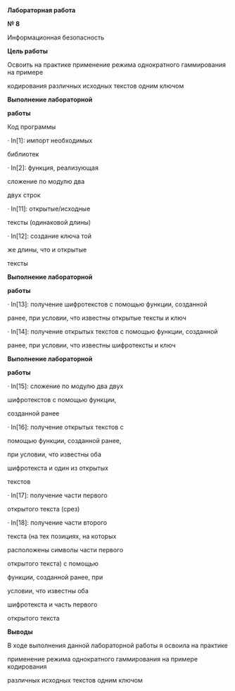 ﻿<a name="br1"></a> 

**Лабораторная работа**

**№ 8**

Информационная безопасность



<a name="br2"></a> 

**Цель работы**

Освоить на практике применение режима однократного гаммирования на примере

кодирования различных исходных текстов одним ключом



<a name="br3"></a> 

**Выполнение лабораторной**

**работы**

Код программы

· In[1]: импорт необходимых

библиотек

· In[2]: функция, реализующая

сложение по модулю два

двух строк

· In[11]: открытые/исходные

тексты (одинаковой длины)

· In[12]: создание ключа той

же длины, что и открытые

тексты



<a name="br4"></a> 

**Выполнение лабораторной**

**работы**

· In[13]: получение шифротекстов с помощью функции, созданной

ранее, при условии, что известны открытые тексты и ключ

· In[14]: получение открытых текстов с помощью функции, созданной

ранее, при условии, что известны шифротексты и ключ



<a name="br5"></a> 

**Выполнение лабораторной**

**работы**

· In[15]: сложение по модулю два двух

шифротекстов с помощью функции,

созданной ранее

· In[16]: получение открытых текстов с

помощью функции, созданной ранее,

при условии, что известны оба

шифротекста и один из открытых

текстов

· In[17]: получение части первого

открытого текста (срез)

· In[18]: получение части второго

текста (на тех позициях, на которых

расположены символы части первого

открытого текста) с помощью

функции, созданной ранее, при

условии, что известны оба

шифротекста и часть первого

открытого текста



<a name="br6"></a> 

**Выводы**

В ходе выполнения данной лабораторной работы я освоила на практике

применение режима однократного гаммирования на примере кодирования

различных исходных текстов одним ключом

